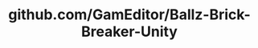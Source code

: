 ---
layout: post
title: github.com/GamEditor/Ballz-Brick-Breaker-Unity
categories: link
tags: [انگلیسی, گیت‌هاب, برنامه‌نویسی]
---